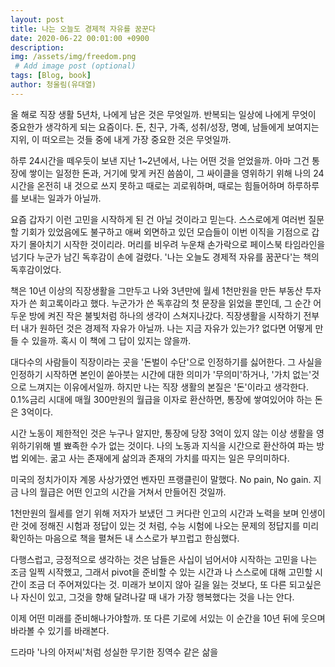 ```yaml
---
layout: post
title: 나는 오늘도 경제적 자유를 꿈꾼다
date: 2020-06-22 00:01:00 +0900
description:
img: /assets/img/freedom.png
 # Add image post (optional)
tags: [Blog, book]
author: 청울림(유대열)
---
```


올 해로 직장 생활 5년차, 나에게 남은 것은 무엇일까. 
반복되는 일상에 나에게 무엇이 중요한가 생각하게 되는 요즘이다. 돈, 친구, 가족, 성취/성장, 명예, 남들에게 보여지는 지위, 이 떠오르는 것들 중에 내게 가장 중요한 것은 무엇일까. 

하루 24시간을 떼우듯이 보낸 지난 1~2년에서, 나는 어떤 것을 얻었을까. 아마 그건 통장에 쌓이는 일정한 돈과, 거기에 맞게 커진 씀씀이, 그 싸이클을 영위하기 위해 나의 24시간을 온전히 내 것으로 쓰지 못하고 때로는 괴로워하며, 때로는 힘들어하며 하루하루를 보내는 일과가 아닐까.

요즘 갑자기 이런 고민을 시작하게 된 건 아닐 것이라고 믿는다. 스스로에게 여러번 질문할 기회가 있었음에도 불구하고 애써 외면하고 있던 모습들이 이번 이직을 기점으로 갑자기 몰아치기 시작한 것이리라. 머리를 비우려 누운채 손가락으로 페이스북 타임라인을 넘기다 누군가 남긴 독후감이 손에 걸렸다. '나는 오늘도 경제적 자유를 꿈꾼다'는 책의 독후감이었다.

책은 10년 이상의 직장생활을 그만두고 나와 3년만에 월세 1천만원을 만든 부동산 투자자가 쓴 회고록이라고 했다. 누군가가 쓴 독후감의 첫 문장을 읽었을 뿐인데, 그 순간 어두운 방에 켜진 작은 불빛처럼 하나의 생각이 스쳐지나갔다. 직장생활을 시작하기 전부터 내가 원하던 것은 경제적 자유가 아닐까. 나는 지금 자유가 있는가? 없다면 어떻게 만들 수 있을까. 혹시 이 책에 그 답이 있지는 않을까. 

대다수의 사람들이 직장이라는 곳을 '돈벌이 수단'으로 인정하기를 싫어한다. 그 사실을 인정하기 시작하면 본인이 쏟아붓는 시간에 대한 의미가 '무의미'하거나, '가치 없는'것으로 느껴지는 이유에서일까. 하지만 나는 직장 생활의 본질은 '돈'이라고 생각한다. 0.1%금리 시대에 매월 300만원의 월급을 이자로 환산하면, 통장에 쌓여있어야 하는 돈은 3억이다. 

시간 노동이 제한적인 것은 누구나 알지만, 통장에 당장 3억이 있지 않는 이상 생활을 영위하기위해 별 뾰족한 수가 없는 것이다. 나의 노동과 지식을 시간으로 환산하여 파는 방법 외에는. 굶고 사는 존재에게 삶의과 존재의 가치를 따지는 일은 무의미하다. 

미국의 정치가이자 계몽 사상가였언 벤자민 프랭클린이 말했다. No pain, No gain.
지금 나의 월급은 어떤 인고의 시간을 거쳐서 만들어진 것일까.

1천만원의 월세를 얻기 위해 저자가 보냈던 그 커다란 인고의 시간과 노력을 보며 인생이란 것에 정해진 시험과 정답이 있는 것 처럼, 수능 시험에 나오는 문제의 정답지를 미리 확인하는 마음으로 책을 펼쳐든 내 스스로가 부끄럽고 한심했다. 

다행스럽고, 긍정적으로 생각하는 것은 남들은 사십이 넘어서야 시작하는 고민을 나는 조금 일찍 시작했고, 그래서 pivot을 준비할 수 있는 시간과 나 스스로에 대해 고민할 시간이 조금 더 주어져있다는 것. 미래가 보이지 않아 길을 잃는 것보다, 또 다른 되고싶은 나 자신이 있고, 그것을 향해 달려나갈 때 내가 가장 행복했다는 것을 나는 안다. 

이제 어떤 미래를 준비해나가야할까. 또 다른 기로에 서있는 이 순간을 10년 뒤에 웃으며 바라볼 수 있기를 바래본다. 










드라마 '나의 아저씨'처럼 성실한 무기한 징역수 같은 삶을 